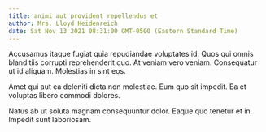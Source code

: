 ```yaml
---
title: animi aut provident repellendus et
author: Mrs. Lloyd Heidenreich
date: Sat Nov 13 2021 08:31:00 GMT-0500 (Eastern Standard Time)
---
```

Accusamus itaque fugiat quia repudiandae voluptates id. Quos qui omnis blanditiis corrupti reprehenderit quo. At veniam vero veniam. Consequatur ut id aliquam. Molestias in sint eos.

 Amet qui aut ea deleniti dicta non molestiae. Eum quo sit impedit. Ea et voluptas libero commodi dolores.

 Natus ab ut soluta magnam consequuntur dolor. Eaque quo tenetur et in. Impedit sunt laboriosam.